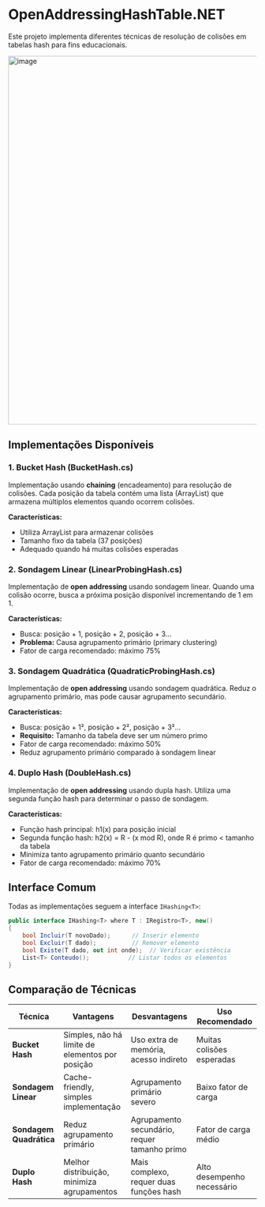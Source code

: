# OpenAddressingHashTable.NET

Este projeto implementa diferentes técnicas de resolução de colisões em tabelas hash para fins educacionais.

<img width="543" height="747" alt="image" src="https://github.com/user-attachments/assets/bb613dde-69d5-4c34-9cbe-324181ee6e61" />

## Implementações Disponíveis

### 1. Bucket Hash (BucketHash.cs)
Implementação usando **chaining** (encadeamento) para resolução de colisões. Cada posição da tabela contém uma lista (ArrayList) que armazena múltiplos elementos quando ocorrem colisões.

**Características:**
- Utiliza ArrayList para armazenar colisões
- Tamanho fixo da tabela (37 posições)
- Adequado quando há muitas colisões esperadas

### 2. Sondagem Linear (LinearProbingHash.cs)
Implementação de **open addressing** usando sondagem linear. Quando uma colisão ocorre, busca a próxima posição disponível incrementando de 1 em 1.

**Características:**
- Busca: posição + 1, posição + 2, posição + 3...
- **Problema:** Causa agrupamento primário (primary clustering)
- Fator de carga recomendado: máximo 75%

### 3. Sondagem Quadrática (QuadraticProbingHash.cs)
Implementação de **open addressing** usando sondagem quadrática. Reduz o agrupamento primário, mas pode causar agrupamento secundário.

**Características:**
- Busca: posição + 1², posição + 2², posição + 3²...
- **Requisito:** Tamanho da tabela deve ser um número primo
- Fator de carga recomendado: máximo 50%
- Reduz agrupamento primário comparado à sondagem linear

### 4. Duplo Hash (DoubleHash.cs)
Implementação de **open addressing** usando dupla hash. Utiliza uma segunda função hash para determinar o passo de sondagem.

**Características:**
- Função hash principal: h1(x) para posição inicial
- Segunda função hash: h2(x) = R - (x mod R), onde R é primo < tamanho da tabela
- Minimiza tanto agrupamento primário quanto secundário
- Fator de carga recomendado: máximo 70%

## Interface Comum

Todas as implementações seguem a interface `IHashing<T>`:

```csharp
public interface IHashing<T> where T : IRegistro<T>, new()
{
    bool Incluir(T novoDado);      // Inserir elemento
    bool Excluir(T dado);          // Remover elemento
    bool Existe(T dado, out int onde);  // Verificar existência
    List<T> Conteudo();           // Listar todos os elementos
}
```

## Comparação de Técnicas

| Técnica | Vantagens | Desvantagens | Uso Recomendado |
|---------|-----------|--------------|-----------------|
| **Bucket Hash** | Simples, não há limite de elementos por posição | Uso extra de memória, acesso indireto | Muitas colisões esperadas |
| **Sondagem Linear** | Cache-friendly, simples implementação | Agrupamento primário severo | Baixo fator de carga |
| **Sondagem Quadrática** | Reduz agrupamento primário | Agrupamento secundário, requer tamanho primo | Fator de carga médio |
| **Duplo Hash** | Melhor distribuição, minimiza agrupamentos | Mais complexo, requer duas funções hash | Alto desempenho necessário |

